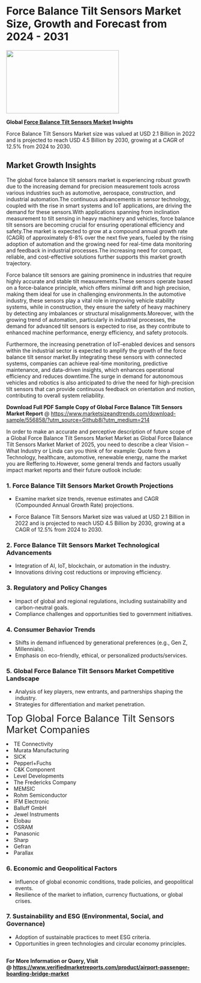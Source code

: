 <H1>Force Balance Tilt Sensors Market Size, Growth and Forecast from 2024 - 2031</H1><img class="aligncenter size-medium wp-image-584254" src="https://thirdeyenews.in/wp-content/uploads/2024/09/Global-Market-Research-300x168.jpeg" alt="" width="300" height="168" /><p><strong>Global&nbsp;<a href="https://www.marketsizeandtrends.com/download-sample/556858/?utm_source=Github8j?utm_medium=214">Force Balance Tilt Sensors Market</a> Insights</strong></p><p>Force Balance Tilt Sensors Market size was valued at USD 2.1 Billion in 2022 and is projected to reach USD 4.5 Billion by 2030, growing at a CAGR of 12.5% from 2024 to 2030.</p><p><h2>Market Growth Insights</h2> <p>The global force balance tilt sensors market is experiencing robust growth due to the increasing demand for precision measurement tools across various industries such as automotive, aerospace, construction, and industrial automation.The continuous advancements in sensor technology, coupled with the rise in smart systems and IoT applications, are driving the demand for these sensors.With applications spanning from inclination measurement to tilt sensing in heavy machinery and vehicles, force balance tilt sensors are becoming crucial for ensuring operational efficiency and safety.The market is expected to grow at a compound annual growth rate (CAGR) of approximately 6-8% over the next five years, fueled by the rising adoption of automation and the growing need for real-time data monitoring and feedback in industrial processes.The increasing need for compact, reliable, and cost-effective solutions further supports this market growth trajectory.</p> <p>Force balance tilt sensors are gaining prominence in industries that require highly accurate and stable tilt measurements.These sensors operate based on a force-balance principle, which offers minimal drift and high precision, making them ideal for use in challenging environments.In the automotive industry, these sensors play a vital role in improving vehicle stability systems, while in construction, they ensure the safety of heavy machinery by detecting any imbalances or structural misalignments.Moreover, with the growing trend of automation, particularly in industrial processes, the demand for advanced tilt sensors is expected to rise, as they contribute to enhanced machine performance, energy efficiency, and safety protocols.</p> <p>Furthermore, the increasing penetration of IoT-enabled devices and sensors within the industrial sector is expected to amplify the growth of the force balance tilt sensor market.By integrating these sensors with connected systems, companies can achieve real-time monitoring, predictive maintenance, and data-driven insights, which enhances operational efficiency and reduces downtime.The surge in demand for autonomous vehicles and robotics is also anticipated to drive the need for high-precision tilt sensors that can provide continuous feedback on orientation and motion, contributing to overall system reliability.</p> <p><span class=""><strong>Download Full PDF Sample Copy of Global Force Balance Tilt Sensors Market Report</strong> @ <a href="https://www.marketsizeandtrends.com/download-sample/556858/?utm_source=Github8j?utm_medium=214" target="_blank">https://www.marketsizeandtrends.com/download-sample/556858/?utm_source=Github8j?utm_medium=214</a></span></p><p>In order to make an accurate and perceptive description of future scope of a Global&nbsp;Force Balance Tilt Sensors Market Market as Global&nbsp;Force Balance Tilt Sensors Market Market of 2025, you need to describe a clear Vision &ndash; What Industry or Linda can you think of for example: Quote from a Technology, healthcare, automotive, renewable energy, name the market you are Reffering to.However, some general trends and factors usually impact market reports and their future outlook include:</p><h3>1.&nbsp;<strong>Force Balance Tilt Sensors Market Growth Projections</strong></h3><ul><li>Examine market size trends, revenue estimates and CAGR (Compounded Annual Growth Rate) projections.</li><li><p>Force Balance Tilt Sensors Market size was valued at USD 2.1 Billion in 2022 and is projected to reach USD 4.5 Billion by 2030, growing at a CAGR of 12.5% from 2024 to 2030.</p></li></ul><h3>2.&nbsp;<strong>Force Balance Tilt Sensors Market Technological Advancements</strong></h3><ul><li>Integration of AI, IoT, blockchain, or automation in the industry.</li><li>Innovations driving cost reductions or improving efficiency.</li></ul><h3>3.&nbsp;<strong>Regulatory and Policy Changes</strong></h3><ul><li>Impact of global and regional regulations, including sustainability and carbon-neutral goals.</li><li>Compliance challenges and opportunities tied to government initiatives.</li></ul><h3>4.&nbsp;<strong>Consumer Behavior Trends</strong></h3><ul><li>Shifts in demand influenced by generational preferences (e.g., Gen Z, Millennials).</li><li>Emphasis on eco-friendly, ethical, or personalized products/services.</li></ul><h3>5.&nbsp;<strong>Global Force Balance Tilt Sensors Market Competitive Landscape</strong></h3><ul><li>Analysis of key players, new entrants, and partnerships shaping the industry.</li><li>Strategies for differentiation and market penetration.</li></ul><p data-pm-slice="1 1 []"><span style="color: inherit; font-family: inherit; font-size: 25px;">Top Global Force Balance Tilt Sensors Market Companies</span></p><div class="" data-test-id=""><p><li>TE Connectivity</li><li> Murata Manufacturing</li><li> SICK</li><li> Pepperl+Fuchs</li><li> C&K Component</li><li> Level Developments</li><li> The Fredericks Company</li><li> MEMSIC</li><li> Rohm Semiconductor</li><li> IFM Electronic</li><li> Balluff GmbH</li><li> Jewel Instruments</li><li> Elobau</li><li> OSRAM</li><li> Panasonic</li><li> Sharp</li><li> Gefran</li><li> Parallax</li></p></div><h3>6.&nbsp;<strong>Economic and Geopolitical Factors</strong></h3><ul><li>Influence of global economic conditions, trade policies, and geopolitical events.</li><li>Resilience of the market to inflation, currency fluctuations, or global crises.</li></ul><h3>7.&nbsp;<strong>Sustainability and ESG (Environmental, Social, and Governance)</strong></h3><ul><li>Adoption of sustainable practices to meet ESG criteria.</li><li>Opportunities in green technologies and circular economy principles.</li></ul><h2><strong style="font-size: 14px;">For More Information or Query, Visit @&nbsp;</strong><a style="background-color: #ffffff; font-size: 14px;" href="https://www.marketsizeandtrends.com/report/force-balance-tilt-sensors-market/" target="_blank">https://www.verifiedmarketreports.com/product/airport-passenger-boarding-bridge-market</a></h2>